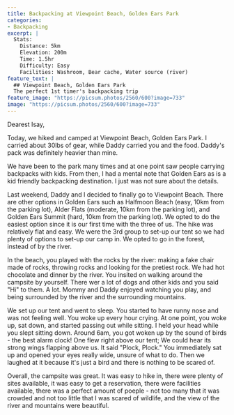 ```yaml
---
title: Backpacking at Viewpoint Beach, Golden Ears Park
categories:
- Backpacking
excerpt: |
  Stats: 
    Distance: 5km 
    Elevation: 200m
    Time: 1.5hr
    Difficulty: Easy
    Facilities: Washroom, Bear cache, Water source (river)
feature_text: |
  ## Viewpoint Beach, Golden Ears Park
  The perfect 1st timer's backpacking trip
feature_image: "https://picsum.photos/2560/600?image=733"
image: "https://picsum.photos/2560/600?image=733"
---
```


Dearest Isay,

Today, we hiked and camped at Viewpoint Beach, Golden Ears Park. I carried about 30lbs of gear, while Daddy carried you and the food. Daddy's pack was definitely heavier than mine. 

We have been to the park many times and at one point saw people carrying backpacks with kids. From then, I had a mental note that Golden Ears as is a kid friendly backpacking destination. I just was not sure about the details. 

<!-- more -->

Last weekend, Daddy and I decided to finally go to Viewpoint Beach. There are other options in Golden Ears such as Halfmoon Beach (easy, 10km from the parking lot), Alder Flats (moderate, 10km from the parking lot), and Golden Ears Summit (hard, 10km from the parking lot). We opted to do the easiest option since it is our first time with the three of us. The hike was relatively flat and easy. We were the 3rd group to set-up our tent so we had plenty of options to set-up our camp in. We opted to go in the forest, instead of by the river. 

In the beach, you played with the rocks by the river: making a fake chair made of rocks, throwing rocks and looking for the pretiest rock. We had hot chocolate and dinner by the river. You insited on walking around the campsite by yourself. There wer a lot of dogs and other kids and you said "Hi" to them. A lot. Mommy and Daddy enjoyed watching you play, and being surrounded by the river and the surrounding mountains. 

We set up our tent and went to sleep. You started to have runny nose and was not feeling well. You woke up every hour crying. At one point, you woke up, sat down, and started passing out while sitting. I held your head while you slept sitting down. Around 6am, you got woken up by the sound of birds - the best alarm clock! One flew right above our tent; We could hear its strong wings flapping above us. It said "Plock, Plock." You immediately sat up and opened your eyes really wide, unsure of what to do. Then we laughed at it because it's just a bird and there is nothing to be scared of.

Overall, the campsite was great. It was easy to hike in, there were plenty of sites available, it was easy to get a reservation, there were facilities available, there was a perfect amount of poeple - not too many that it was crowded and not too little that I was scared of wildlife, and the view of the river and mountains were beautiful.